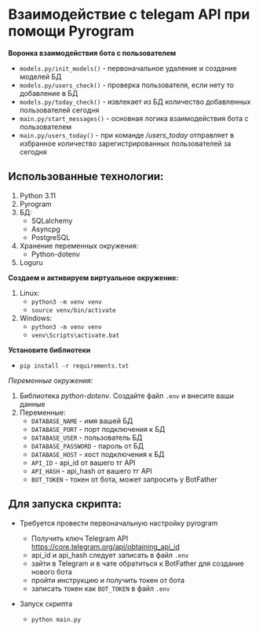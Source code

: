 # Взаимодействие с telegam API при помощи Pyrogram

**Воронка взаимодействия бота с пользователем**

- `models.py/init_models()` - первоначальное удаление и создание моделей БД
- `models.py/users_check()` - проверка пользователя, если нету то добавление в БД
- `models.py/today_check()` - извлекает из БД количество добавленных пользователей сегодня
- `main.py/start_messages()` - основная логика взаимодействия бота с пользователем
- `main.py/users_today()` - при команде */users_today* отправляет в избранное 
количество зарегистрированных пользователей за сегодня

## Использованные технологии:

1. Python 3.11
2. Pyrogram
3. БД:
   - SQLalchemy
   - Asyncpg
   - PostgreSQL
4. Хранение переменных окружения:
   - Python-dotenv
5. Loguru

**Создаем и активируем виртуальное окружение:**
1. Linux:
   - `python3 -m venv venv`
   - `source venv/bin/activate`
2. Windows:
   - `python3 -m venv venv`
   - `venv\Scripts\activate.bat`

**Установите библиотеки**
- `pip install -r requirements.txt`

*Переменные окружения:*
1. Библиотека *python-dotenv*. Создайте файл `.env` и внесите ваши данные 
2. Переменные:
    - `DATABASE_NAME` - имя вашей БД
    - `DATABASE_PORT` - порт подключения к БД
    - `DATABASE_USER` - пользователь БД
    - `DATABASE_PASSWORD` - пароль от БД
    - `DATABASE_HOST` - хост подключения к БД
    - `API_ID` - api_id от вашего тг API
    - `API_HASH` - api_hash от вашего тг API
    - `BOT_TOKEN` - токен от бота, может запросить у BotFather

## Для запуска скрипта:

- Требуется провести первоначальную настройку pyrogram
    - Получить ключ Telegram API https://core.telegram.org/api/obtaining_api_id
    - api_id и api_hash следует записать в файл `.env`
    - зайти в Telegram и в чате обратиться к BotFather для создание нового бота
    - пройти инструкцию и получить токен от бота
    - записать токен как `BOT_TOKEN` в файл `.env`

- Запуск скрипта 
   - `python main.py`

